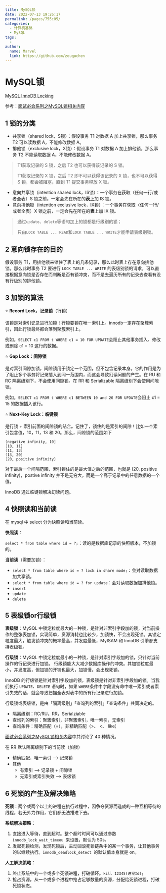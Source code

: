 ```yaml
---
title: MySQL锁
date: 2022-07-13 19:26:17
permalink: /pages/755c05/
categories:
  - 计算机基础
  - MySQL
tags:
  - 
author: 
  name: Marvel
  link: https://github.com/zouquchen
---
```

# MySQL锁

[MySQL InnoDB Locking](https://dev.mysql.com/doc/refman/5.7/en/innodb-locking.html#innodb-intention-locks)

参考：[面试必会系列之MySQL锁相关内容](https://www.nowcoder.com/discuss/809140)

## 1 锁的分类

- 共享锁（shared lock，S锁）：假设事务 T1 对数据 A 加上共享锁，那么事务  T2  可以读数据 A，不能修改数据 A。
- 排他锁（exclusive lock，X锁）：假设事务 T1 对数据 A 加上排他锁，那么事务 T2 不能读取数据 A，不能修改数据 A。

> T1获取记录的 S 锁，之后 T2 也可以获得该记录的 S 锁。
>
> T1获取记录的 X 锁，之后 T2 即不可以获得该记录的 X 锁，也不可以获得 S 锁，都会被阻塞，直到 T1 提交事务释放 X 锁。

- 意向共享锁（intention shared lock，IS锁）：一个事务在获取（任何一行/或者全表）S 锁之前，一定会先在所在的**表**上加 IS 锁。
- 意向排他锁（intention exclusive lock，IX锁）：一个事务在获取（任何一行/或者全表）X 锁之前，一定会先在所在的**表**上加 IX 锁。

> 通过`update`、`delete`等语句加上的锁都是行级别的锁；
>
> 只由`LOCK TABLE ... READ`和`LOCK TABLE ... WRITE`才能申请表级别锁。

## 2 意向锁存在的目的

假设事务 T1，用排他锁来锁住了表上的几条记录，那么此时表上存在意向排他锁。那么此时事务 T2 要进行 `LOCK TABLE ... WRITE` 的表级别锁的请求，可以直接根据意向锁是否存在而判断是否有锁冲突，而不是去遍历所有的记录去查看有没有行级别的排他锁。

## 3 加锁的算法

⭐ **Record Lock，记录锁**（行锁）

该锁是对索引记录进行加锁！行锁要锁在唯一索引上。innodb一定存在聚簇索引，因此行锁最终都会落到聚簇索引上。

例如，`SELECT c1 FROM t WHERE c1 = 10 FOR UPDATE`会阻止其他事务插入、修改或删除 c1 = 10 这行的数据。

⭐ **Gap Lock：间隙锁**

是对索引间隙加锁，间隙锁用于锁定一个范围，但不包含记录本身。它的作用是为了阻止多个事务将记录插入到同一范围内，而这会导致幻读问题的产生。在 RU 和 RC 隔离级别下，不会使用间隙锁。在 RR 和 Serializable 隔离级别下会使用间隙锁。

例如，`SELECT c1 FROM t WHERE c1 BETWEEN 10 and 20 FOR UPDATE`会阻止 c1 = 15 的数据插入该行。

⭐ **Next-Key Lock：临键锁**

是行锁 + 索引前面的间隙锁的结合。记住了，锁住的是索引的间隙！比如一个索引包含值，10，11，13 和 20。那么，间隙锁的范围如下

```
(negative infinity, 10]
(10, 11]
(11, 13]
(13, 20]
(20, positive infinity)
```

对于最后一个间隔范围，索引锁住的是最大值之后的范围，也就是 (20, positive infinity)，postive infinity 并不是无穷大，而是一个高于记录中的任意数据的一个值。 

InnoDB 通过临键锁解决幻读问题。

## 4 快照读和当前读

在 mysql 中 select 分为快照读和当前读。

**快照读**：

`select * from table where id = ?;`：读的是数据库记录的快照版本，不加锁的。

**当前读**（需要加锁）：

- `select * from table where id = ? lock in share mode;`：会对读取数据加共享锁。
- `select * from table where id = ? for update`：会对读取数据加排他锁。
- `insert`
- `update` 
- `delete`

## 5 表级锁or行级锁

**表级锁**：MySQL 中锁定粒度最大的一种锁，是针对非索引字段加的锁，对当前操作的整张表加锁，实现简单，资源消耗也比较少，加锁快，不会出现死锁。其锁定粒度最大，触发锁冲突的概率最高，并发度最低，MyISAM 和 InnoDB 引擎都支持表级锁。

**行级锁**：MySQL 中锁定粒度最小的一种锁，是针对索引字段加的锁，只针对当前操作的行记录进行加锁。 行级锁能大大减少数据库操作的冲突。其加锁粒度最小，并发度高，但加锁的开销也最大，加锁慢，会出现死锁。

InnoDB 的行级锁是针对索引字段加的锁，表级锁是针对非索引字段加的锁。当我们执行 `UPDATE`、`DELETE` 语句时，如果 `WHERE`条件中字段没有命中唯一索引或者索引失效的话，就会导致扫描全表对表中的所有行记录进行加锁。

行级锁或表级锁，是由「隔离级别」「查询列的索引」「查询条件」共同决定的。

- 隔离级别：RC/RU，RR，Serialziable
- 查询列的索引：聚簇索引，非聚簇索引，唯一索引，无索引
- 查询条件：精确匹配（=），非精确匹配（>、 <、 like）

[面试必会系列之MySQL锁相关内容](https://www.nowcoder.com/discuss/809140)中共讨论了 40 种情况。

在 RR 默认隔离级别下的当前读（加锁）

- 精确匹配，唯一索引 —> 记录锁
- 其他
  - 有索引 —> 记录锁 + 间隙锁
  - 无索引或索引失效 —> 表级锁

## 6 死锁的产生及解决策略

**死锁**：两个或两个以上的进程在执行过程中，因争夺资源而造成的一种互相等待的线程，若无外力作用，它们都无法推进下去。

**系统解决策略**：

1. 直接进入等待，直到超时。整个超时时间可以通过参数 `innodb_lock_wait_timeou `来设置，默认为 50s。
2. 发起死锁检测，发现死锁后，主动回滚死锁链条中的某一个事务，让其他事务的以继续执行。`innodb_deadlock_detect `的默认值本身就是 on。

**人工解决策略**：

1. 终止系统中的一个或多个死锁进程，打破循环。`kill 12345(进程Id);`
2. 抢占资源。从一个或多个进程中抢占足够数量的资源，分配给死锁进程，打破死锁状态。